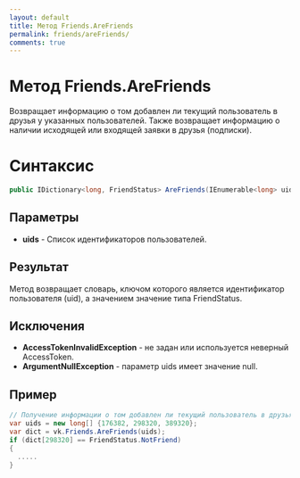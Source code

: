 ```yaml
---
layout: default
title: Метод Friends.AreFriends
permalink: friends/areFriends/
comments: true
---
```

# Метод Friends.AreFriends
Возвращает информацию о том добавлен ли текущий пользователь в друзья у указанных пользователей.
Также возвращает информацию о наличии исходящей или входящей заявки в друзья (подписки).

# Синтаксис
```csharp
public IDictionary<long, FriendStatus> AreFriends(IEnumerable<long> uids)
```

## Параметры
+ **uids** - Список идентификаторов пользователей.

## Результат
Метод возвращает словарь, ключом которого является идентификатор пользователя (uid), а значением значение типа FriendStatus.

## Исключения
+ **AccessTokenInvalidException** - не задан или используется неверный AccessToken.
+ **ArgumentNullException** - параметр uids имеет значение null.

## Пример
```csharp
// Получение информации о том добавлен ли текущий пользователь в друзья у указанных пользователей и проверяет наличие исходящей или входящей заявки в друзья (подписки).
var uids = new long[] {176382, 298320, 389320};
var dict = vk.Friends.AreFriends(uids);
if (dict[298320] == FriendStatus.NotFriend)
{
  .....
}
```
